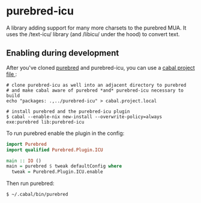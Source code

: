 # purebred-icu

A library adding support for many more charsets to the purebred MUA.
It uses the /text-icu/ library (and /libicu/ under the hood) to
convert text.

## Enabling during development

After you've cloned
[purebred](https://github.com/purebred-mua/purebred) and purebred-icu,
you can use a [ cabal project file
](https://www.haskell.org/cabal/users-guide/nix-local-build.html?highlight=project#cfg-field-packages):


    # clone purebred-icu as well into an adjacent directory to purebred
    # and make cabal aware of purebred *and* purebred-icu necessary to build
    echo "packages: .,../purebred-icu" > cabal.project.local

    # install purebred and the purebred-icu plugin
    $ cabal --enable-nix new-install --overwrite-policy=always exe:purebred lib:purebred-icu

To run purebred enable the plugin in the config:

```Haskell
import Purebred
import qualified Purebred.Plugin.ICU

main :: IO ()
main = purebred $ tweak defaultConfig where
  tweak = Purebred.Plugin.ICU.enable
```

Then run purebred:

    $ ~/.cabal/bin/purebred